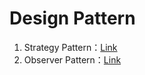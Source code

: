 # Design Pattern
1. Strategy Pattern：[Link](https://github.com/SpicyBoyd/Design-Pattern-Example/tree/master/strategy)
2. Observer Pattern：[Link](https://github.com/SpicyBoyd/Design-Pattern-Example/tree/master/observer)